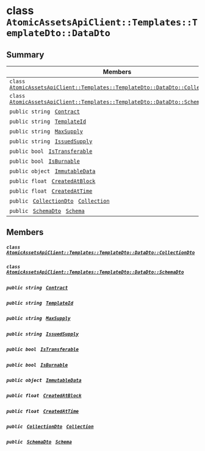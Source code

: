 # class `AtomicAssetsApiClient::Templates::TemplateDto::DataDto` 

## Summary

 Members                                | Descriptions                                
----------------------------------------|---------------------------------------------
`class ` [`AtomicAssetsApiClient::Templates::TemplateDto::DataDto::CollectionDto`](.github/workflows/documentation/md/AtomicAssetsApiClient--Templates--TemplateDto--DataDto--CollectionDto.md#class_atomic_assets_api_client_1_1_templates_1_1_template_dto_1_1_data_dto_1_1_collection_dto)        | 
`class ` [`AtomicAssetsApiClient::Templates::TemplateDto::DataDto::SchemaDto`](.github/workflows/documentation/md/AtomicAssetsApiClient--Templates--TemplateDto--DataDto--SchemaDto.md#class_atomic_assets_api_client_1_1_templates_1_1_template_dto_1_1_data_dto_1_1_schema_dto)        | 
`public string ` [`Contract`](#class_atomic_assets_api_client_1_1_templates_1_1_template_dto_1_1_data_dto_1a9b4baf8484b98d89513d7776a8877d0e) | 
`public string ` [`TemplateId`](#class_atomic_assets_api_client_1_1_templates_1_1_template_dto_1_1_data_dto_1a5c685b09e3b7fae8be2d38c8f4803549) | 
`public string ` [`MaxSupply`](#class_atomic_assets_api_client_1_1_templates_1_1_template_dto_1_1_data_dto_1a4dd50194618fac55b4d08b6c93724a32) | 
`public string ` [`IssuedSupply`](#class_atomic_assets_api_client_1_1_templates_1_1_template_dto_1_1_data_dto_1a3cb7f0ff4cebaec1e75ad6a8a0fbc944) | 
`public bool ` [`IsTransferable`](#class_atomic_assets_api_client_1_1_templates_1_1_template_dto_1_1_data_dto_1af193dfdfe992e25387876223bef24d71) | 
`public bool ` [`IsBurnable`](#class_atomic_assets_api_client_1_1_templates_1_1_template_dto_1_1_data_dto_1a6b36b33f1018f4f87a1f2f6d3e7ce888) | 
`public object ` [`ImmutableData`](#class_atomic_assets_api_client_1_1_templates_1_1_template_dto_1_1_data_dto_1a9fed56023309e1abafab5d3a66612ffd) | 
`public float ` [`CreatedAtBlock`](#class_atomic_assets_api_client_1_1_templates_1_1_template_dto_1_1_data_dto_1a0caa720646d595f07067fcc6c44a4b2e) | 
`public float ` [`CreatedAtTime`](#class_atomic_assets_api_client_1_1_templates_1_1_template_dto_1_1_data_dto_1a14bdb6268c108cfc8647325d8aff2078) | 
`public ` [`CollectionDto`](.github/workflows/documentation/md/AtomicAssetsApiClient--Templates--TemplateDto--DataDto--CollectionDto.md#class_atomic_assets_api_client_1_1_templates_1_1_template_dto_1_1_data_dto_1_1_collection_dto)` ` [`Collection`](#class_atomic_assets_api_client_1_1_templates_1_1_template_dto_1_1_data_dto_1ac6d9b0c1cef1d8ad020fa9b6fc1c3319) | 
`public ` [`SchemaDto`](.github/workflows/documentation/md/AtomicAssetsApiClient--Templates--TemplateDto--DataDto--SchemaDto.md#class_atomic_assets_api_client_1_1_templates_1_1_template_dto_1_1_data_dto_1_1_schema_dto)` ` [`Schema`](#class_atomic_assets_api_client_1_1_templates_1_1_template_dto_1_1_data_dto_1ad93c55d7b2a8254b86543bda80750a31) | 

## Members

##### `class ` [`AtomicAssetsApiClient::Templates::TemplateDto::DataDto::CollectionDto`](.github/workflows/documentation/md/AtomicAssetsApiClient--Templates--TemplateDto--DataDto--CollectionDto.md#class_atomic_assets_api_client_1_1_templates_1_1_template_dto_1_1_data_dto_1_1_collection_dto) 

##### `class ` [`AtomicAssetsApiClient::Templates::TemplateDto::DataDto::SchemaDto`](.github/workflows/documentation/md/AtomicAssetsApiClient--Templates--TemplateDto--DataDto--SchemaDto.md#class_atomic_assets_api_client_1_1_templates_1_1_template_dto_1_1_data_dto_1_1_schema_dto) 

##### `public string ` [`Contract`](#class_atomic_assets_api_client_1_1_templates_1_1_template_dto_1_1_data_dto_1a9b4baf8484b98d89513d7776a8877d0e) 

##### `public string ` [`TemplateId`](#class_atomic_assets_api_client_1_1_templates_1_1_template_dto_1_1_data_dto_1a5c685b09e3b7fae8be2d38c8f4803549) 

##### `public string ` [`MaxSupply`](#class_atomic_assets_api_client_1_1_templates_1_1_template_dto_1_1_data_dto_1a4dd50194618fac55b4d08b6c93724a32) 

##### `public string ` [`IssuedSupply`](#class_atomic_assets_api_client_1_1_templates_1_1_template_dto_1_1_data_dto_1a3cb7f0ff4cebaec1e75ad6a8a0fbc944) 

##### `public bool ` [`IsTransferable`](#class_atomic_assets_api_client_1_1_templates_1_1_template_dto_1_1_data_dto_1af193dfdfe992e25387876223bef24d71) 

##### `public bool ` [`IsBurnable`](#class_atomic_assets_api_client_1_1_templates_1_1_template_dto_1_1_data_dto_1a6b36b33f1018f4f87a1f2f6d3e7ce888) 

##### `public object ` [`ImmutableData`](#class_atomic_assets_api_client_1_1_templates_1_1_template_dto_1_1_data_dto_1a9fed56023309e1abafab5d3a66612ffd) 

##### `public float ` [`CreatedAtBlock`](#class_atomic_assets_api_client_1_1_templates_1_1_template_dto_1_1_data_dto_1a0caa720646d595f07067fcc6c44a4b2e) 

##### `public float ` [`CreatedAtTime`](#class_atomic_assets_api_client_1_1_templates_1_1_template_dto_1_1_data_dto_1a14bdb6268c108cfc8647325d8aff2078) 

##### `public ` [`CollectionDto`](.github/workflows/documentation/md/AtomicAssetsApiClient--Templates--TemplateDto--DataDto--CollectionDto.md#class_atomic_assets_api_client_1_1_templates_1_1_template_dto_1_1_data_dto_1_1_collection_dto)` ` [`Collection`](#class_atomic_assets_api_client_1_1_templates_1_1_template_dto_1_1_data_dto_1ac6d9b0c1cef1d8ad020fa9b6fc1c3319) 

##### `public ` [`SchemaDto`](.github/workflows/documentation/md/AtomicAssetsApiClient--Templates--TemplateDto--DataDto--SchemaDto.md#class_atomic_assets_api_client_1_1_templates_1_1_template_dto_1_1_data_dto_1_1_schema_dto)` ` [`Schema`](#class_atomic_assets_api_client_1_1_templates_1_1_template_dto_1_1_data_dto_1ad93c55d7b2a8254b86543bda80750a31) 

